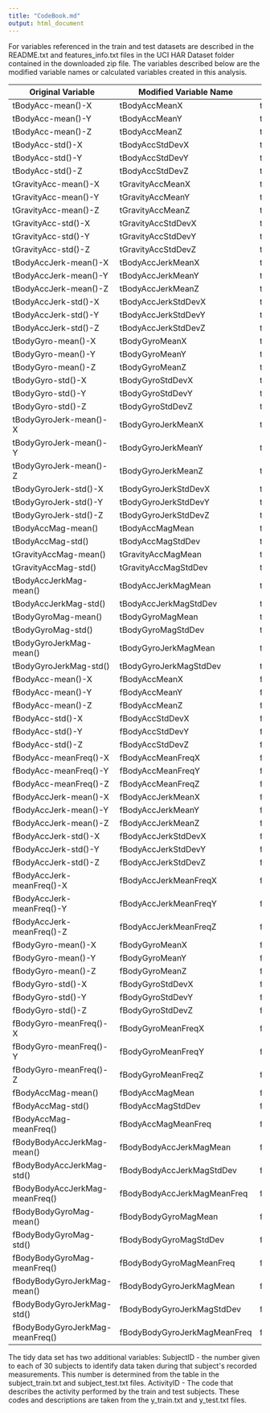 ```yaml
---
title: "CodeBook.md"
output: html_document
---
```

For variables referenced in the train and test datasets are described in the README.txt and features_info.txt files in the UCI HAR Dataset folder contained in the downloaded zip file.  The variables described below are the modified variable names or calculated variables created in this analysis.
        
| Original Variable               	| Modified Variable Name       	| Calculated Variable Mean       	|
|---------------------------------	|------------------------------	|--------------------------------	|
| tBodyAcc-mean()-X               	| tBodyAccMeanX                	| tBodyAccMeanXMean              	|
| tBodyAcc-mean()-Y               	| tBodyAccMeanY                	| tBodyAccMeanYMean              	|
| tBodyAcc-mean()-Z               	| tBodyAccMeanZ                	| tBodyAccMeanZMean              	|
| tBodyAcc-std()-X                	| tBodyAccStdDevX              	| tBodyAccStdDevXMean            	|
| tBodyAcc-std()-Y                	| tBodyAccStdDevY              	| tBodyAccStdDevYMean            	|
| tBodyAcc-std()-Z                	| tBodyAccStdDevZ              	| tBodyAccStdDevZMean            	|
| tGravityAcc-mean()-X            	| tGravityAccMeanX             	| tGravityAccMeanXMean           	|
| tGravityAcc-mean()-Y            	| tGravityAccMeanY             	| tGravityAccMeanYMean           	|
| tGravityAcc-mean()-Z            	| tGravityAccMeanZ             	| tGravityAccMeanZMean           	|
| tGravityAcc-std()-X             	| tGravityAccStdDevX           	| tGravityAccStdDevXMean         	|
| tGravityAcc-std()-Y             	| tGravityAccStdDevY           	| tGravityAccStdDevYMean         	|
| tGravityAcc-std()-Z             	| tGravityAccStdDevZ           	| tGravityAccStdDevZMean         	|
| tBodyAccJerk-mean()-X           	| tBodyAccJerkMeanX            	| tBodyAccJerkMeanXMean          	|
| tBodyAccJerk-mean()-Y           	| tBodyAccJerkMeanY            	| tBodyAccJerkMeanYMean          	|
| tBodyAccJerk-mean()-Z           	| tBodyAccJerkMeanZ            	| tBodyAccJerkMeanZMean          	|
| tBodyAccJerk-std()-X            	| tBodyAccJerkStdDevX          	| tBodyAccJerkStdDevXMean        	|
| tBodyAccJerk-std()-Y            	| tBodyAccJerkStdDevY          	| tBodyAccJerkStdDevYMean        	|
| tBodyAccJerk-std()-Z            	| tBodyAccJerkStdDevZ          	| tBodyAccJerkStdDevZMean        	|
| tBodyGyro-mean()-X              	| tBodyGyroMeanX               	| tBodyGyroMeanXMean             	|
| tBodyGyro-mean()-Y              	| tBodyGyroMeanY               	| tBodyGyroMeanYMean             	|
| tBodyGyro-mean()-Z              	| tBodyGyroMeanZ               	| tBodyGyroMeanZMean             	|
| tBodyGyro-std()-X               	| tBodyGyroStdDevX             	| tBodyGyroStdDevXMean           	|
| tBodyGyro-std()-Y               	| tBodyGyroStdDevY             	| tBodyGyroStdDevYMean           	|
| tBodyGyro-std()-Z               	| tBodyGyroStdDevZ             	| tBodyGyroStdDevZMean           	|
| tBodyGyroJerk-mean()-X          	| tBodyGyroJerkMeanX           	| tBodyGyroJerkMeanXMean         	|
| tBodyGyroJerk-mean()-Y          	| tBodyGyroJerkMeanY           	| tBodyGyroJerkMeanYMean         	|
| tBodyGyroJerk-mean()-Z          	| tBodyGyroJerkMeanZ           	| tBodyGyroJerkMeanZMean         	|
| tBodyGyroJerk-std()-X           	| tBodyGyroJerkStdDevX         	| tBodyGyroJerkStdDevXMean       	|
| tBodyGyroJerk-std()-Y           	| tBodyGyroJerkStdDevY         	| tBodyGyroJerkStdDevYMean       	|
| tBodyGyroJerk-std()-Z           	| tBodyGyroJerkStdDevZ         	| tBodyGyroJerkStdDevZMean       	|
| tBodyAccMag-mean()              	| tBodyAccMagMean              	| tBodyAccMagMeanMean            	|
| tBodyAccMag-std()               	| tBodyAccMagStdDev            	| tBodyAccMagStdDevMean          	|
| tGravityAccMag-mean()           	| tGravityAccMagMean           	| tGravityAccMagMeanMean         	|
| tGravityAccMag-std()            	| tGravityAccMagStdDev         	| tGravityAccMagStdDevMean       	|
| tBodyAccJerkMag-mean()          	| tBodyAccJerkMagMean          	| tBodyAccJerkMagMeanMean        	|
| tBodyAccJerkMag-std()           	| tBodyAccJerkMagStdDev        	| tBodyAccJerkMagStdDevMean      	|
| tBodyGyroMag-mean()             	| tBodyGyroMagMean             	| tBodyGyroMagMeanMean           	|
| tBodyGyroMag-std()              	| tBodyGyroMagStdDev           	| tBodyGyroMagStdDevMean         	|
| tBodyGyroJerkMag-mean()         	| tBodyGyroJerkMagMean         	| tBodyGyroJerkMagMeanMean       	|
| tBodyGyroJerkMag-std()          	| tBodyGyroJerkMagStdDev       	| tBodyGyroJerkMagStdDevMean     	|
| fBodyAcc-mean()-X               	| fBodyAccMeanX                	| fBodyAccMeanXMean              	|
| fBodyAcc-mean()-Y               	| fBodyAccMeanY                	| fBodyAccMeanYMean              	|
| fBodyAcc-mean()-Z               	| fBodyAccMeanZ                	| fBodyAccMeanZMean              	|
| fBodyAcc-std()-X                	| fBodyAccStdDevX              	| fBodyAccStdDevXMean            	|
| fBodyAcc-std()-Y                	| fBodyAccStdDevY              	| fBodyAccStdDevYMean            	|
| fBodyAcc-std()-Z                	| fBodyAccStdDevZ              	| fBodyAccStdDevZMean            	|
| fBodyAcc-meanFreq()-X           	| fBodyAccMeanFreqX            	| fBodyAccMeanFreqXMean          	|
| fBodyAcc-meanFreq()-Y           	| fBodyAccMeanFreqY            	| fBodyAccMeanFreqYMean          	|
| fBodyAcc-meanFreq()-Z           	| fBodyAccMeanFreqZ            	| fBodyAccMeanFreqZMean          	|
| fBodyAccJerk-mean()-X           	| fBodyAccJerkMeanX            	| fBodyAccJerkMeanXMean          	|
| fBodyAccJerk-mean()-Y           	| fBodyAccJerkMeanY            	| fBodyAccJerkMeanYMean          	|
| fBodyAccJerk-mean()-Z           	| fBodyAccJerkMeanZ            	| fBodyAccJerkMeanZMean          	|
| fBodyAccJerk-std()-X            	| fBodyAccJerkStdDevX          	| fBodyAccJerkStdDevXMean        	|
| fBodyAccJerk-std()-Y            	| fBodyAccJerkStdDevY          	| fBodyAccJerkStdDevYMean        	|
| fBodyAccJerk-std()-Z            	| fBodyAccJerkStdDevZ          	| fBodyAccJerkStdDevZMean        	|
| fBodyAccJerk-meanFreq()-X       	| fBodyAccJerkMeanFreqX        	| fBodyAccJerkMeanFreqXMean      	|
| fBodyAccJerk-meanFreq()-Y       	| fBodyAccJerkMeanFreqY        	| fBodyAccJerkMeanFreqYMean      	|
| fBodyAccJerk-meanFreq()-Z       	| fBodyAccJerkMeanFreqZ        	| fBodyAccJerkMeanFreqZMean      	|
| fBodyGyro-mean()-X              	| fBodyGyroMeanX               	| fBodyGyroMeanXMean             	|
| fBodyGyro-mean()-Y              	| fBodyGyroMeanY               	| fBodyGyroMeanYMean             	|
| fBodyGyro-mean()-Z              	| fBodyGyroMeanZ               	| fBodyGyroMeanZMean             	|
| fBodyGyro-std()-X               	| fBodyGyroStdDevX             	| fBodyGyroStdDevXMean           	|
| fBodyGyro-std()-Y               	| fBodyGyroStdDevY             	| fBodyGyroStdDevYMean           	|
| fBodyGyro-std()-Z               	| fBodyGyroStdDevZ             	| fBodyGyroStdDevZMean           	|
| fBodyGyro-meanFreq()-X          	| fBodyGyroMeanFreqX           	| fBodyGyroMeanFreqXMean         	|
| fBodyGyro-meanFreq()-Y          	| fBodyGyroMeanFreqY           	| fBodyGyroMeanFreqYMean         	|
| fBodyGyro-meanFreq()-Z          	| fBodyGyroMeanFreqZ           	| fBodyGyroMeanFreqZMean         	|
| fBodyAccMag-mean()              	| fBodyAccMagMean              	| fBodyAccMagMeanMean            	|
| fBodyAccMag-std()               	| fBodyAccMagStdDev            	| fBodyAccMagStdDevMean          	|
| fBodyAccMag-meanFreq()          	| fBodyAccMagMeanFreq          	| fBodyAccMagMeanZMean           	|
| fBodyBodyAccJerkMag-mean()      	| fBodyBodyAccJerkMagMean      	| fBodyBodyAccJerkMagMeanMean    	|
| fBodyBodyAccJerkMag-std()       	| fBodyBodyAccJerkMagStdDev    	| fBodyBodyAccJerkMagStdDevMean  	|
| fBodyBodyAccJerkMag-meanFreq()  	| fBodyBodyAccJerkMagMeanFreq  	| fBodyBodyAccJerkMagMeanZMean   	|
| fBodyBodyGyroMag-mean()         	| fBodyBodyGyroMagMean         	| fBodyBodyGyroMagMeanMean       	|
| fBodyBodyGyroMag-std()          	| fBodyBodyGyroMagStdDev       	| fBodyBodyGyroMagStdDevMean     	|
| fBodyBodyGyroMag-meanFreq()     	| fBodyBodyGyroMagMeanFreq     	| fBodyBodyGyroMagMeanZMean      	|
| fBodyBodyGyroJerkMag-mean()     	| fBodyBodyGyroJerkMagMean     	| fBodyBodyGyroJerkMagMeanMean   	|
| fBodyBodyGyroJerkMag-std()      	| fBodyBodyGyroJerkMagStdDev   	| fBodyBodyGyroJerkMagStdDevMean 	|
| fBodyBodyGyroJerkMag-meanFreq() 	| fBodyBodyGyroJerkMagMeanFreq 	| fBodyBodyGyroJerkMagMeanZMean  	|

The tidy data set has two additional variables:
SubjectID - the number given to each of 30 subjects to identify data taken during that subject's recorded measurements. This number is determined from the table in the subject_train.txt and subject_test.txt files.
ActivityID - The code that describes the activity performed by the train and test subjects. These codes and descriptions are taken from the y_train.txt and y_test.txt files. 
